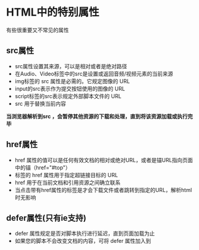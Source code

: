 # HTML中的特别属性

有些很重要又不常见的属性

## src属性

- src属性设置其来源，可以是相对或者是绝对路径
- 在Audio、Video标签中的src是设置或返回音频/视频元素的当前来源
- img标签的 src 属性是必需的。它规定图像的 URL
- input的src表示作为提交按钮使用的图像的 URL
- script标签的src表示规定外部脚本文件的 URL
- src 用于替换当前内容

**当浏览器解析到src ，会暂停其他资源的下载和处理，直到将该资源加载或执行完毕**

## href属性

- href 属性的值可以是任何有效文档的相对或绝对URL，或者是锚URL指向页面中的锚（href="#top"）
- <a> 标签的 href 属性用于指定超链接目标的 URL
- href 用于在当前文档和引用资源之间确立联系
- 当点击带有href属性的标签是才会下载文件或者跳转到指定的URL，解析html时无影响

## defer属性(只有ie支持)

- defer 属性规定是否对脚本执行进行延迟，直到页面加载为止
- 如果您的脚本不会改变文档的内容，可将 defer 属性加入到 <script> 标签中，以便加快处理文档的速度
- defer属性主要用于加载不会改变文档的script，如果你的script在文档加载的时候需要通过js代码对DOM操作那么请不要用defer
- defer会延迟加载，以便可以快速加载文档而不会出现阻塞，优化用户体验
- 对于defer的兼容，原则上只有ie支持，至于各大厂家最新版本是否对其待验证

## async(html5新增)

- async 属性规定一旦脚本可用，则会异步执行
- async异步加载的script可能会乱序执行，所以加载的script尽量不要包含依赖，在加载完成后会立即执行
- 如果 async="async"：脚本相对于页面的其余部分异步地执行（当页面继续进行解析时，脚本将被执行）
- 如果不使用 async 且 defer="defer"：脚本将在页面完成解析时执行
- 如果既不使用 async 也不使用 defer：在浏览器继续解析页面之前，立即读取并执行脚本
- 当script同时有async和defer属性时，执行效果和async一致
- async与defer都只支持外部加载的script

## label的for属性

- label的for属性的值与其关联控件的id一样，这样当点击label时就会关联到控件

```label的for属性
显式的联系：
<label for="SSN">Social Security Number:</label>
<input type="text" name="SocSecNum" id="SSN" />

隐式的联系：
<label>Date of Birth: <input type="text" name="DofB" /></label>
```

- 显式联系，通过for属性与控件id对应
- 隐式联系，直接把关联的控件包含在label双标签内，无需for属性

### 持续补充。。。